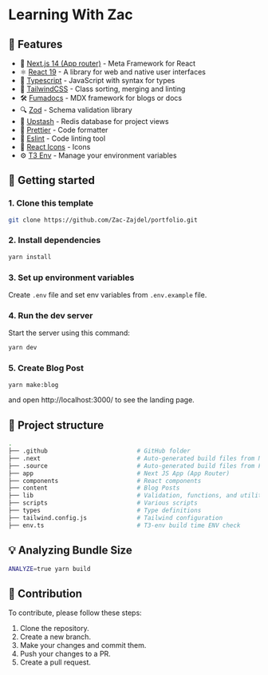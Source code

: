 # Learning With Zac

## 🎉 Features

- 🚀 [Next.js 14 (App router)](https://nextjs.org/) - Meta Framework for React
- ⚛️ [React 19](https://react.dev/) - A library for web and native user interfaces
- 📘 [Typescript](https://www.typescriptlang.org/) - JavaScript with syntax for types
- 🎨 [TailwindCSS](https://tailwindcss.com/) - Class sorting, merging and linting
- 🛠️ [Fumadocs](https://fumadocs.vercel.app/) - MDX framework for blogs or docs
- 🔍 [Zod](https://zod.dev/) - Schema validation library
- 🧪 [Upstash](https://upstash.com/) - Redis database for project views
- 💅 [Prettier](https://prettier.io/) - Code formatter
- 🧹 [Eslint](https://eslint.org/) - Code linting tool
- 🔹 [React Icons](https://react-icons.github.io/react-icons/) - Icons
- ⚙️ [T3 Env](https://env.t3.gg/) - Manage your environment variables

## 🎯 Getting started

### 1. Clone this template

```bash
git clone https://github.com/Zac-Zajdel/portfolio.git
```

### 2. Install dependencies

```bash
yarn install
```

### 3. Set up environment variables

Create `.env` file and set env variables from `.env.example` file.

### 4. Run the dev server

Start the server using this command:

```bash
yarn dev
```

### 5. Create Blog Post

```bash
yarn make:blog
```

and open http://localhost:3000/ to see the landing page.

## 📁 Project structure

```bash
.
├── .github                         # GitHub folder
├── .next                           # Auto-generated build files from Next.js
├── .source                         # Auto-generated build files from Fumadocs
├── app                             # Next JS App (App Router)
├── components                      # React components
├── content                         # Blog Posts
├── lib                             # Validation, functions, and utilities
├── scripts                         # Various scripts
├── types                           # Type definitions
├── tailwind.config.js              # Tailwind configuration
├── env.ts                          # T3-env build time ENV check
```

## 💡 Analyzing Bundle Size

```bash
ANALYZE=true yarn build
```

## 🤝 Contribution

To contribute, please follow these steps:

1. Clone the repository.
2. Create a new branch.
3. Make your changes and commit them.
4. Push your changes to a PR.
5. Create a pull request.
